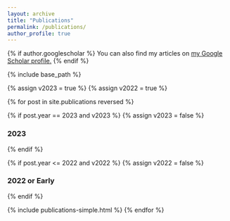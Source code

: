 ```yaml
---
layout: archive
title: "Publications"
permalink: /publications/
author_profile: true
---
```


{% if author.googlescholar %}
  You can also find my articles on <u><a href="{{author.googlescholar}}">my Google Scholar profile</a>.</u>
{% endif %}

{% include base_path %}

<!-- header control -->
{% assign v2023 = true %}
{% assign v2022 = true %}

{% for post in site.publications reversed %}

  {% if post.year == 2023 and v2023 %}
  {% assign v2023 = false %}
### 2023
  {% endif %}

  {% if post.year <= 2022 and v2022 %}
  {% assign v2022 = false %}
### 2022 or Early
  {% endif %}

  {% include publications-simple.html %}
{% endfor %}


